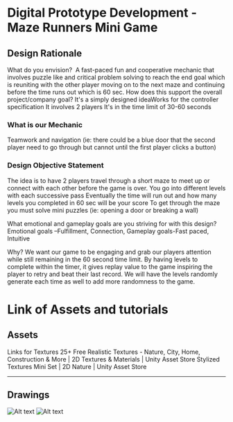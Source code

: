 # Digital Prototype Development - Maze Runners Mini Game
## Design Rationale 
What do you envision? ​
A fast-paced fun and cooperative mechanic that involves puzzle like and critical problem solving to reach the end goal which is reuniting with the other player moving on to the next maze and continuing before the time runs out which is 60 sec.​
How does this support the overall project/company goal?​
It's a simply designed idea​
Works for the controller specification​
It involves 2 players​
It's in the time limit of 30-60 seconds​

### What is our Mechanic
Teamwork and navigation (ie: there could be a blue door that the second player need to go through but cannot until the first player clicks a button)​

### Design Objective Statement
The idea is to have 2 players travel through a short maze to meet up or connect with each other before the game is over.​
You go into different levels with each successive pass​
Eventually the time will run out and how many levels you completed in 60 sec will be your score​
To get through the maze you must solve mini puzzles (ie: opening a door or breaking a wall)​

What emotional and gameplay goals are you striving for with this design?​
Emotional goals –Fulfillment, Connection,​
Gameplay goals-Fast paced, Intuitive​

Why?​
We want our game to be engaging and grab our players attention while still remaining in the 60 second time limit. By having levels to complete within the timer, it gives replay value to the game inspiring the player to retry and beat their last record. We will have the levels randomly generate each time as well to add more randomness to the game.​

# Link of Assets and tutorials
## Assets
Links for Textures 
25+ Free Realistic Textures - Nature, City, Home, Construction & More | 2D Textures & Materials | Unity Asset Store 
Stylized Textures Mini Set | 2D Nature | Unity Asset Store 
  ___

## Drawings
![Alt text](https://static.wixstatic.com/media/0f5850_f243744221fd4b4992a25908f0863bff~mv2.jpg)
![Alt text](https://static.wixstatic.com/media/0f5850_83086e8d95d2422780d021c98b5cb3fc~mv2.jpg)
